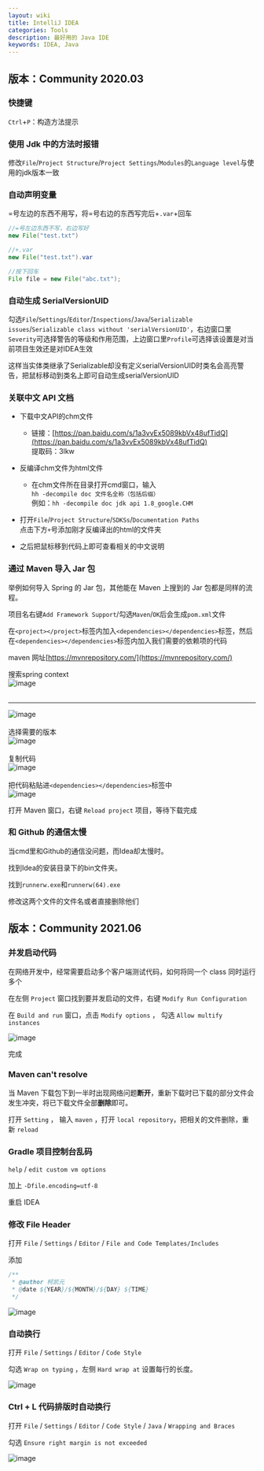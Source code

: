 ```yaml
---
layout: wiki
title: IntelliJ IDEA
categories: Tools
description: 最好用的 Java IDE
keywords: IDEA, Java
---
```


## 版本：Community 2020.03

### 快捷键
`Ctrl`+`P`：构造方法提示

### 使用 Jdk 中的方法时报错
修改`File`/`Project Structure`/`Project Settings`/`Modules`的`Language level`与使用的jdk版本一致

### 自动声明变量
=号左边的东西不用写，将=号右边的东西写完后+`.var`+回车
```java
//=号左边东西不写，右边写好
new File("test.txt")

//+.var
new File("test.txt").var

//按下回车
File file = new File("abc.txt");
```

### 自动生成 SerialVersionUID
勾选`File`/`Settings`/`Editor`/`Inspections`/`Java`/`Serializable issues`/`Serializable class without 'serialVersionUID'`，右边窗口里`Severity`可选择警告的等级和作用范围，上边窗口里`Profile`可选择该设置是对当前项目生效还是对IDEA生效

这样当实体类继承了Serializable却没有定义serialVersionUID时类名会高亮警告，把鼠标移动到类名上即可自动生成serialVersionUID

### 关联中文 API 文档
- 下载中文API的chm文件<br>
	- 链接：[https://pan.baidu.com/s/1a3vvEx5089kbVx48ufTidQ](https://pan.baidu.com/s/1a3vvEx5089kbVx48ufTidQ) <br>
提取码：3lkw

- 反编译chm文件为html文件<br>
	- 在chm文件所在目录打开cmd窗口，输入<br>
`hh -decompile doc 文件名全称（包括后缀）`<br>
例如：`hh -decompile doc jdk api 1.8_google.CHM`

- 打开`File`/`Project Structure`/`SDKSs`/`Documentation Paths`<br>
点击下方`+`号添加刚才反编译出的html的文件夹

- 之后把鼠标移到代码上即可查看相关的中文说明

### 通过 Maven 导入 Jar 包
举例如何导入 Spring 的 Jar 包，其他能在 Maven 上搜到的 Jar 包都是同样的流程。

项目名右键`Add Framework Support`/勾选`Maven`/`OK`后会生成`pom.xml`文件

在`<project></project>`标签内加入`<dependencies></dependencies>`标签，然后在`<dependencies></dependencies>`标签内加入我们需要的依赖项的代码

maven 网址[https://mvnrepository.com/](https://mvnrepository.com/)

搜索spring context<br>
![image](/images/wiki/intellij-idea/mavenindex.png)<br><br>

---------- 

![image](/images/wiki/intellij-idea/mavenspring01.png)<br><br>
选择需要的版本<br>
![image](/images/wiki/intellij-idea/mavenspring02.png)<br><br>
复制代码<br>
![image](/images/wiki/intellij-idea/mavenspring03.png)<br><br>
把代码粘贴进`<dependencies></dependencies>`标签中<br>
![image](/images/wiki/intellij-idea/mavenspring04.png)<br>

打开 Maven 窗口，右键 `Reload project` 项目，等待下载完成

### 和 Github 的通信太慢
当cmd里和Github的通信没问题，而Idea却太慢时。

找到Idea的安装目录下的bin文件夹。

找到`runnerw.exe`和`runnerw(64).exe`

修改这两个文件的文件名或者直接删除他们

## 版本：Community 2021.06
### 并发启动代码
在网络开发中，经常需要启动多个客户端测试代码，如何将同一个 class 同时运行多个

在左侧 `Project` 窗口找到要并发启动的文件，右键 `Modify Run Configuration`

在 `Build and run` 窗口，点击 `Modify options` ， 勾选 `Allow multify instances`

![image](/images/wiki/intellij-idea/multify-instances.png)

完成

### Maven can't resolve
当 Maven 下载包下到一半时出现网络问题**断开**，重新下载时已下载的部分文件会发生冲突，将已下载文件全部**删除**即可。

打开 `Setting` ， 输入 `maven` ，打开 `local repository`，把相关的文件删除，重新 `reload`

### Gradle 项目控制台乱码
`help` / `edit custom vm options` 

加上 `-Dfile.encoding=utf-8` 

重启 IDEA

### 修改 File Header
打开 `File` / `Settings` / `Editor` / `File and Code Templates/Includes`

添加

```java
/**
 * @author 柯凯元
 * @date ${YEAR}/${MONTH}/${DAY} ${TIME}
 */
```
 
![image](/images/wiki/intellij-idea/fileheader.jpg)
 
### 自动换行
 
 打开 `File` / `Settings` / `Editor` / `Code Style`
 
勾选 `Wrap on typing` ，左侧 `Hard wrap at` 设置每行的长度。

 ![image](/images/wiki/intellij-idea/autowrap01.png)

### Ctrl + L 代码排版时自动换行
 打开 `File` / `Settings` / `Editor` / `Code Style` / `Java` / `Wrapping and Braces`
 
 勾选 `Ensure right margin is not exceeded`
 
 ![image](/images/wiki/intellij-idea/autowrap02.png)
 